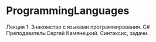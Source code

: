 # ProgrammingLanguages
Лекция 1. Знакомство с языками программирования. C#
Преподаватель:Сергей Камянецкий.
Синтаксис, задачи.
